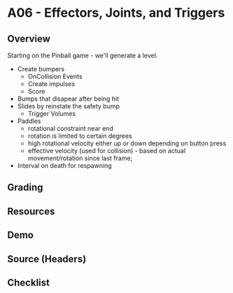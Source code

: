 A06 - Effectors, Joints, and Triggers
======

## Overview
Starting on the Pinball game - we'll generate a level. 

- Create bumpers
  - OnCollision Events
  - Create impulses
  - Score
- Bumps that disapear after being hit
- Slides by reinstate the safety bump
  - Trigger Volumes
- Paddles
  - rotational constraint near end
  - rotation is limited to certain degrees
  - high rotational velocity either up or down depending on button press
  - effective velocity (used for collision) - based on actual movement/rotation since last frame; 
- Interval on death for respawning


## Grading 

## Resources

## Demo

## Source (Headers)

## Checklist


